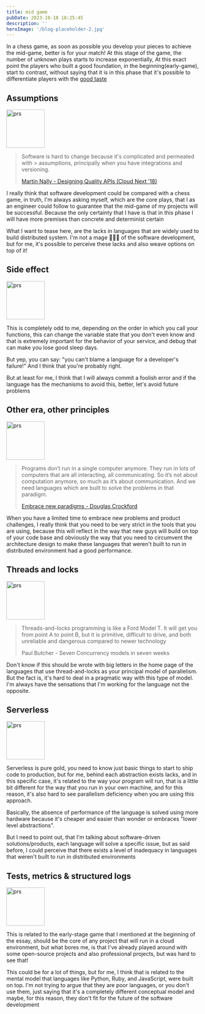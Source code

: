 ```yaml
---
title: mid game
pubDate: 2023-10-18 18:25:45
description: ''
heroImage: '/blog-placeholder-2.jpg'
---
```


In a chess game, as soon as possible you develop your pieces to achieve the mid-game, better is for your match! At this stage of the game, the number of unknown plays starts to increase exponentially, At this exact point the players who built a good foundation, in the beginning(early-game), start to contrast, without saying that it is in this phase that it's possible to differentiate players with the [good taste](http://www.paulgraham.com/taste.html)

## Assumptions

<img src="/midgame1.png" alt="prs" style="width:100px;"/>


> Software is hard to change because it's complicated and permeated with > assumptions, principally when you have integrations and versioning.
>
> [Martin Nally - Designing Quality APIs (Cloud Next '18)
> ](https://www.youtube.com/watch?v=P0a7PwRNLVU)


I really think that software development could be compared with a chess game, in truth, I'm always asking myself, which are the core plays, that I as an engineer could follow to guarantee that the mid-game of my projects will be successful. Because the only certainty that I have is that in this phase I will have more premises than concrete and determinist certain

What I want to tease here, are the lacks in languages that are widely used to build distributed system. I'm not a mage 🧙🏾‍♂️ of the software development, but for me, it's possible to perceive these lacks and also weave options on top of it!

## Side effect

<img src="/midgame0.png" alt="prs" style="width:100px;"/>

This is completely odd to me, depending on the order in which you call your functions, this can change the variable state that you don't even know and that is extremely important for the behavior of your service, and debug that can make you lose good sleep days.

But yep, you can say: "you can't blame a language for a developer's failure!" And I think that you're probably right.

But at least for me, I think that I will always commit a foolish error and if the language has the mechanisms to avoid this, better, let's avoid future problems


## Other era, other principles

<img src="/midgame2.png" alt="prs" style="width:100px;"/>


> Programs don’t run in a single computer anymore. They run in lots of  computers that are all interacting, all communicating. So it’s not about computation anymore, so much as it’s about communication. And we need languages which are built to solve the problems in that paradigm.
>
> [Embrace new paradigms - Douglas Crockford](https://corecursive.com/json-vs-xml-douglas-crockford/#embrace-new-paradigms)

When you have a limited time to embrace new problems and product challenges, I really think that you need to be very strict in the tools that you are using, because this will reflect in the way that new guys will build on top of your code base and obviously the way that you need to circumvent the architecture design to make these languages that weren't built to run in distributed environment had a good performance.


## Threads and locks

<img src="/midgame3.png" alt="prs" style="width:100px;"/>

> Threads-and-locks programming is like a Ford Model T. It will get you from point A to point B, but it is primitive, difficult to drive, and both unreliable and dangerous compared to newer technology
>
> Paul Butcher - Seven Concurrency models in seven weeks


Don't know if this should be wrote with big letters in the home page of the languages that use thread-and-locks as your principal model of parallelism. But the fact is, it's hard to deal in a pragmatic way with this type of model. I'm always have the sensations that I'm working for the language not the opposite.


## Serverless

<img src="/midgame4.png" alt="prs" style="width:100px;"/>


Serverless is pure gold, you need to know just basic things to start to ship code to production, but for me, behind each abstraction exists lacks, and in this specific case, it's related to the way your program will run, that is a little bit different for the way that you run in your own machine, and for this reason, it's also hard to see parallelism deficiency when you are using this approach.

Basically, the absence of performance of the language is solved using more hardware because it's cheaper and easier than wonder or embraces "lower level abstractions".

But I need to point out, that I'm talking about software-driven solutions/products, each language will solve a specific issue, but as said before, I could perceive that there exists a level of inadequacy in languages that weren't built to run in distributed environments

## Tests, metrics & structured logs

<img src="/midgame5.png" alt="prs" style="width:100px;"/>

This is related to the early-stage game that I mentioned at the beginning of the essay, should be the core of any project that will run in a cloud environment, but what bores me, is that I've already played around with some open-source projects and also professional projects, but was hard to see that!

This could be for a lot of things, but for me, I think that is related to the mental model that languages like Python, Ruby, and JavaScript, were built on top. I'm not trying to argue that they are poor languages, or you don't use them, just saying that it's a completely different  conceptual model and maybe, for this reason, they don't fit for the future of the software development

